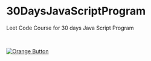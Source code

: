 # 30DaysJavaScriptProgram

Leet Code Course for 30 days Java Script Program

<br>

[![Orange Button]][Link]   

<br>
<br>

<!---------------------------------------------------------------------------->

[Button Shield]: https://img.shields.io/badge/Shield_Buttons-37a779?style=for-the-badge

[Link]: https://leetcode.com/studyplan/30-days-of-javascript/
[Shield]: Types/Shield.md
[KBD]: Types/KBD.md


<!---------------------------------[ Badges ]---------------------------------->

[Orange Button]: https://img.shields.io/badge/Leetcode-Link-orange?style=flat-square
